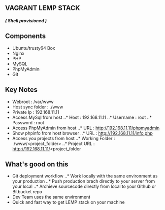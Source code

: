 ## VAGRANT LEMP STACK
##### ( Shell provisioned  )

## Components
  * Ubuntu/trusty64  Box
  * Nginx
  * PHP
  * MySQL
  * PhpMyAdmin
  * Git

## Key Notes
  * Webroot : /var/www
  * Host sync folder : ./www
  * Private Ip : 192.168.11.11
  * Access MySql from host
  ..* Host : 192.168.11.11
  ..* Username : root
  ..* Password : root
  * Access PhpMyAdmin from host
  ..* URL : http://192.168.11.11/phpmyadmin
  * Show phpinfo from host browser
  ..* URL : http://192.168.11.11/info.php
  * Access you projects from host
  ..* Working Folder : ./www/<project_folder>
  ..* Project URL : http://192.168.11.11/<project_folder


## What's good on this
  * Git deployment workflow
  ..* Work locally with the same environment as your production
  ..* Push production brach directly to your server from your local
  ..* Archieve sourcecode directly from local to your Github or Bitbucket repo
  * Dev Team uses the same environment
  * Quick and fast way to get LEMP stack on your machine

